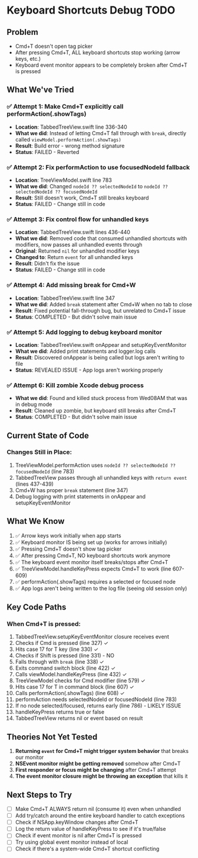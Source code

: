 # Keyboard Shortcuts Debug TODO

## Problem
- Cmd+T doesn't open tag picker
- After pressing Cmd+T, ALL keyboard shortcuts stop working (arrow keys, etc.)
- Keyboard event monitor appears to be completely broken after Cmd+T is pressed

## What We've Tried

### ✅ Attempt 1: Make Cmd+T explicitly call performAction(.showTags)
- **Location**: TabbedTreeView.swift line 336-340
- **What we did**: Instead of letting Cmd+T fall through with `break`, directly called `viewModel.performAction(.showTags)`
- **Result**: Build error - wrong method signature
- **Status**: FAILED - Reverted

### ✅ Attempt 2: Fix performAction to use focusedNodeId fallback
- **Location**: TreeViewModel.swift line 783
- **What we did**: Changed `nodeId ?? selectedNodeId` to `nodeId ?? selectedNodeId ?? focusedNodeId`
- **Result**: Still doesn't work, Cmd+T still breaks keyboard
- **Status**: FAILED - Change still in code

### ✅ Attempt 3: Fix control flow for unhandled keys
- **Location**: TabbedTreeView.swift lines 436-440
- **What we did**: Removed code that consumed unhandled shortcuts with modifiers, now passes all unhandled events through
- **Original**: Returned `nil` for unhandled modifier keys
- **Changed to**: Return `event` for all unhandled keys
- **Result**: Didn't fix the issue
- **Status**: FAILED - Change still in code

### ✅ Attempt 4: Add missing break for Cmd+W
- **Location**: TabbedTreeView.swift line 347
- **What we did**: Added `break` statement after Cmd+W when no tab to close
- **Result**: Fixed potential fall-through bug, but unrelated to Cmd+T issue
- **Status**: COMPLETED - But didn't solve main issue

### ✅ Attempt 5: Add logging to debug keyboard monitor
- **Location**: TabbedTreeView.swift onAppear and setupKeyEventMonitor
- **What we did**: Added print statements and logger.log calls
- **Result**: Discovered onAppear is being called but logs aren't writing to file
- **Status**: REVEALED ISSUE - App logs aren't working properly

### ✅ Attempt 6: Kill zombie Xcode debug process
- **What we did**: Found and killed stuck process from Wed08AM that was in debug mode
- **Result**: Cleaned up zombie, but keyboard still breaks after Cmd+T
- **Status**: COMPLETED - But didn't solve main issue

## Current State of Code

### Changes Still in Place:
1. TreeViewModel.performAction uses `nodeId ?? selectedNodeId ?? focusedNodeId` (line 783)
2. TabbedTreeView passes through all unhandled keys with `return event` (lines 437-439)
3. Cmd+W has proper `break` statement (line 347)
4. Debug logging with print statements in onAppear and setupKeyEventMonitor

## What We Know

1. ✅ Arrow keys work initially when app starts
2. ✅ Keyboard monitor IS being set up (works for arrows initially)
3. ✅ Pressing Cmd+T doesn't show tag picker
4. ✅ After pressing Cmd+T, NO keyboard shortcuts work anymore
5. ✅ The keyboard event monitor itself breaks/stops after Cmd+T
6. ✅ TreeViewModel.handleKeyPress expects Cmd+T to work (line 607-609)
7. ✅ performAction(.showTags) requires a selected or focused node
8. ✅ App logs aren't being written to the log file (seeing old session only)

## Key Code Paths

### When Cmd+T is pressed:
1. TabbedTreeView.setupKeyEventMonitor closure receives event
2. Checks if Cmd is pressed (line 327) ✓
3. Hits case 17 for T key (line 330) ✓
4. Checks if Shift is pressed (line 331) - NO
5. Falls through with `break` (line 338) ✓
6. Exits command switch block (line 422) ✓
7. Calls viewModel.handleKeyPress (line 432) ✓
8. TreeViewModel checks for Cmd modifier (line 579) ✓
9. Hits case 17 for T in command block (line 607) ✓
10. Calls performAction(.showTags) (line 608) ✓
11. performAction needs selectedNodeId or focusedNodeId (line 783)
12. If no node selected/focused, returns early (line 786) - LIKELY ISSUE
13. handleKeyPress returns true or false
14. TabbedTreeView returns nil or event based on result

## Theories Not Yet Tested

1. **Returning `event` for Cmd+T might trigger system behavior** that breaks our monitor
2. **NSEvent monitor might be getting removed** somehow after Cmd+T
3. **First responder or focus might be changing** after Cmd+T attempt
4. **The event monitor closure might be throwing an exception** that kills it

## Next Steps to Try

- [ ] Make Cmd+T ALWAYS return nil (consume it) even when unhandled
- [ ] Add try/catch around the entire keyboard handler to catch exceptions
- [ ] Check if NSApp.keyWindow changes after Cmd+T
- [ ] Log the return value of handleKeyPress to see if it's true/false
- [ ] Check if event monitor is nil after Cmd+T is pressed
- [ ] Try using global event monitor instead of local
- [ ] Check if there's a system-wide Cmd+T shortcut conflicting